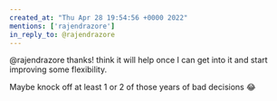 ```yaml
---
created_at: "Thu Apr 28 19:54:56 +0000 2022"
mentions: ['rajendrazore']
in_reply_to: @rajendrazore
---
```


@rajendrazore thanks! think it will help once I can get into it and start improving some flexibility.

Maybe knock off at least 1 or 2 of those years of bad decisions 😂
